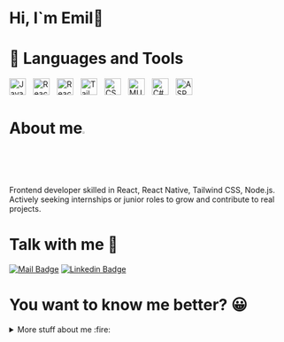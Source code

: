 # Hi, I`m Emil👋

# 🧰 Languages and Tools

<img align="left" alt="JavaScript" width="30px" style="padding-right:10px;" src="https://cdn.jsdelivr.net/gh/devicons/devicon/icons/javascript/javascript-plain.svg" />
<img align="left" alt="React" width="30px" style="padding-right:10px;" src="https://cdn.jsdelivr.net/gh/devicons/devicon/icons/react/react-original.svg" />
<img align="left" alt="ReactNative" width="30px" style="padding-right:10px;" src="https://cdn.worldvectorlogo.com/logos/react-native-1.svg" />
<img align="left" alt="TailwindCSS" width="30px" style="padding-right:10px;" src="https://upload.wikimedia.org/wikipedia/commons/thumb/d/d5/Tailwind_CSS_Logo.svg/2560px-Tailwind_CSS_Logo.svg.png" />
<img align="left" alt="CSS" width="30px" style="padding-right:10px;" src="https://cdn.jsdelivr.net/gh/devicons/devicon/icons/css3/css3-plain.svg" />
<img align="left" alt="MUI" width="30px" style="padding-right:10px;" src="https://cdn.jsdelivr.net/gh/devicons/devicon/icons/materialui/materialui-original.svg" />
<img align="left" alt="C#" width="30px" style="padding-right:10px;" src="https://cdn.jsdelivr.net/gh/devicons/devicon/icons/csharp/csharp-original.svg" />
<img align="left" alt="ASP" width="30px" style="padding-right:10px;" src="https://upload.wikimedia.org/wikipedia/commons/thumb/e/ee/.NET_Core_Logo.svg/1200px-.NET_Core_Logo.svg.png" />


<br />
<br />


# About me<img alt="About me" width="2%" src="https://user-images.githubusercontent.com/95076536/226442010-17468e01-484c-4f41-811d-650093abc054.png" />


<p> Frontend developer skilled in React, React Native, Tailwind CSS, Node.js. Actively seeking internships or junior roles to grow and contribute to real projects.
</p>

# Talk with me :e-mail:


[![Mail Badge](https://img.shields.io/badge/-emilstan4ev03-c0392b?style=flat&labelColor=c0392b&logo=gmail&logoColor=white)](mailto:emilstan4ev03@gmail.com)
[![Linkedin Badge](https://img.shields.io/badge/-Emil-0e76a8?style=flat&labelColor=0e76a8&logo=linkedin&logoColor=white)](https://www.linkedin.com/in/emilstanchev/)

# You want to know me better? :grinning:
<details>
<summary>
More stuff about me :fire:
</summary>
<br >
I create modern, responsive web and mobile experiences using React and React Native, with Tailwind CSS for fast and clean UI design. My focus is building smooth interfaces that look great and work well across devices.

I’ve worked with several freelance clients, developing landing pages and personal portfolio sites from start to finish — planning layouts, writing code, and deploying the final product. This hands-on work taught me how to meet deadlines, communicate clearly, and deliver results.

I also have strong C# fundamentals, including OOP, design patterns, SOLID principles, and algorithms, which help me write organized, scalable code and reason about complex problems.

I’m currently looking for internship or entry-level opportunities where I can contribute to real projects, collaborate with a team, and continue growing as a developer.

Outside of coding, I love watching football, discovering new TV series, reading crime, adventure and fantasy books, and connecting with new people — both online and in real life.
